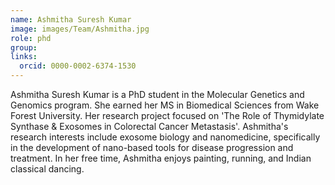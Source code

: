 ```yaml
---
name: Ashmitha Suresh Kumar
image: images/Team/Ashmitha.jpg
role: phd
group: 
links:
  orcid: 0000-0002-6374-1530
---
```


Ashmitha Suresh Kumar is a PhD student in the Molecular Genetics and Genomics program. She earned her MS in Biomedical Sciences from Wake Forest University. Her research project focused on 'The Role of Thymidylate Synthase & Exosomes in Colorectal Cancer Metastasis'. Ashmitha's research interests include exosome biology and nanomedicine, specifically in the development of nano-based tools for disease progression and treatment. In her free time, Ashmitha enjoys painting, running, and Indian classical dancing.  

